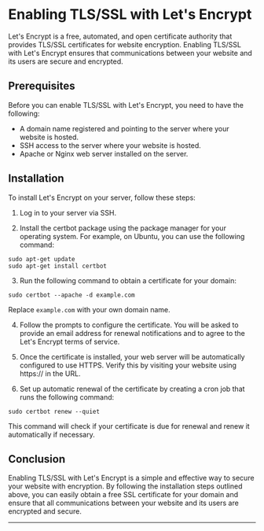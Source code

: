 # Enabling TLS/SSL with Let's Encrypt

Let's Encrypt is a free, automated, and open certificate authority that provides TLS/SSL certificates for website encryption. Enabling TLS/SSL with Let's Encrypt ensures that communications between your website and its users are secure and encrypted.

## Prerequisites

Before you can enable TLS/SSL with Let's Encrypt, you need to have the following:

- A domain name registered and pointing to the server where your website is hosted.
- SSH access to the server where your website is hosted.
- Apache or Nginx web server installed on the server.

## Installation

To install Let's Encrypt on your server, follow these steps:

1. Log in to your server via SSH.

2. Install the certbot package using the package manager for your operating system. For example, on Ubuntu, you can use the following command:

```
sudo apt-get update
sudo apt-get install certbot
```

3. Run the following command to obtain a certificate for your domain:

```
sudo certbot --apache -d example.com
```

Replace `example.com` with your own domain name.

4. Follow the prompts to configure the certificate. You will be asked to provide an email address for renewal notifications and to agree to the Let's Encrypt terms of service.

5. Once the certificate is installed, your web server will be automatically configured to use HTTPS. Verify this by visiting your website using https:// in the URL.

6. Set up automatic renewal of the certificate by creating a cron job that runs the following command:

```
sudo certbot renew --quiet
```

This command will check if your certificate is due for renewal and renew it automatically if necessary.

## Conclusion

Enabling TLS/SSL with Let's Encrypt is a simple and effective way to secure your website with encryption. By following the installation steps outlined above, you can easily obtain a free SSL certificate for your domain and ensure that all communications between your website and its users are encrypted and secure.
<hr>